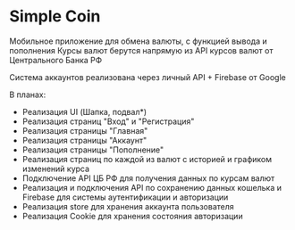 # Simple Coin

Мобильное приложение для обмена валюты, с функцией вывода и пополнения
Курсы валют берутся напрямую из API курсов валют от Центрального Банка РФ

Система аккаунтов реализована через личный API + Firebase от Google

В планах:

- Реализация UI (Шапка, подвал*)
- Реализация страниц "Вход" и "Регистрация"
- Реализация страницы "Главная"
- Реализация страницы "Аккаунт"
- Реализация страницы "Пополнение"
- Реализация страниц по каждой из валют с историей и графиком изменений курса
- Подключение API ЦБ РФ для получения данных по курсам валют
- Реализация и подключения API по сохранению данных кошелька и Firebase для системы аутентификации и авторизации
- Реализация store для хранения аккаунта пользователя
- Реализация Cookie для хранения состояния авторизации
